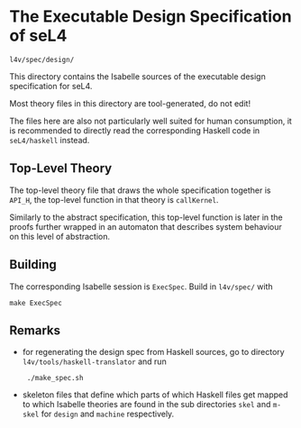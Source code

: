 # The Executable Design Specification of seL4

	l4v/spec/design/

This directory contains the Isabelle sources of the executable design
specification for seL4. 

Most theory files in this directory are tool-generated, do not edit!

The files here are also not particularly well suited for human consumption, it
is recommended to directly read the corresponding Haskell code in
`seL4/haskell` instead.


## Top-Level Theory

The top-level theory file that draws the whole specification together is
`API_H`, the top-level function in that theory is `callKernel`.

Similarly to the abstract specification, this top-level function is later in
the proofs further wrapped in an automaton that describes system behaviour on
this level of abstraction.


## Building

The corresponding Isabelle session is `ExecSpec`. Build in `l4v/spec/` with

	make ExecSpec


## Remarks

 * for regenerating the design spec from Haskell sources, go to directory
   `l4v/tools/haskell-translator` and run

  		./make_spec.sh

 * skeleton files that define which parts of which Haskell files get mapped
   to which Isabelle theories are found in the sub directories `skel` and
   `m-skel` for `design` and `machine` respectively.
